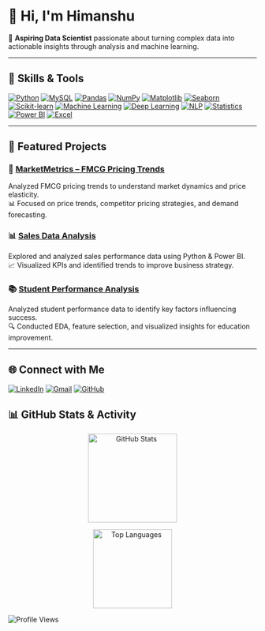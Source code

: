 # 👋 Hi, I'm Himanshu

🎯 **Aspiring Data Scientist** passionate about turning complex data into actionable insights through analysis and machine learning.

---

## 🧠 Skills & Tools  

[![Python](https://img.shields.io/badge/Python-3776AB?style=for-the-badge&logo=python&logoColor=white)](https://www.python.org)
[![MySQL](https://img.shields.io/badge/MySQL-4479A1?style=for-the-badge&logo=mysql&logoColor=white)](https://www.mysql.com/)
[![Pandas](https://img.shields.io/badge/Pandas-150458?style=for-the-badge&logo=pandas&logoColor=white)](https://pandas.pydata.org/)
[![NumPy](https://img.shields.io/badge/NumPy-013243?style=for-the-badge&logo=numpy&logoColor=white)](https://numpy.org/)
[![Matplotlib](https://img.shields.io/badge/Matplotlib-11557c?style=for-the-badge&logo=plotly&logoColor=white)](https://matplotlib.org/)
[![Seaborn](https://img.shields.io/badge/Seaborn-9A9A9A?style=for-the-badge)](https://seaborn.pydata.org/)
[![Scikit-learn](https://img.shields.io/badge/Scikit--learn-F7931E?style=for-the-badge&logo=scikit-learn&logoColor=white)](https://scikit-learn.org/)
[![Machine Learning](https://img.shields.io/badge/Machine%20Learning-102230?style=for-the-badge&logo=tensorflow&logoColor=white)](https://www.tensorflow.org/)
[![Deep Learning](https://img.shields.io/badge/Deep%20Learning-FF6F00?style=for-the-badge&logo=keras&logoColor=white)](https://keras.io/)
[![NLP](https://img.shields.io/badge/NLP-4B8BBE?style=for-the-badge)](https://en.wikipedia.org/wiki/Natural_language_processing)
[![Statistics](https://img.shields.io/badge/Statistics-FFC107?style=for-the-badge)](https://en.wikipedia.org/wiki/Statistics)
[![Power BI](https://img.shields.io/badge/Power%20BI-F2C811?style=for-the-badge&logo=power-bi&logoColor=black)](https://powerbi.microsoft.com/)
[![Excel](https://img.shields.io/badge/Excel-217346?style=for-the-badge&logo=microsoft-excel&logoColor=white)](https://www.microsoft.com/en/microsoft-365/excel)

---
## 🚀 Featured Projects  

### 🛒 [MarketMetrics – FMCG Pricing Trends](https://github.com/Himanshu-SharmaDS/project-4)
Analyzed FMCG pricing trends to understand market dynamics and price elasticity.  
📊 Focused on price trends, competitor pricing strategies, and demand forecasting.

### 📊 [Sales Data Analysis](https://github.com/Himanshu-SharmaDS/project6)
Explored and analyzed sales performance data using Python & Power BI.  
📈 Visualized KPIs and identified trends to improve business strategy.

### 📚 [Student Performance Analysis](https://github.com/NeelChaturvedi/Student-Performance-Data)
Analyzed student performance data to identify key factors influencing success.  
🔍 Conducted EDA, feature selection, and visualized insights for education improvement.



---
## 🌐 Connect with Me  

[![LinkedIn](https://img.shields.io/badge/LinkedIn-0077B5?style=for-the-badge&logo=linkedin&logoColor=white)](https://www.linkedin.com/in/himanshu-sharma-275255219/)
[![Gmail](https://img.shields.io/badge/Gmail-D14836?style=for-the-badge&logo=gmail&logoColor=white)](mailto:himanshusharma64434@gmail.com)
[![GitHub](https://img.shields.io/badge/GitHub-181717?style=for-the-badge&logo=github&logoColor=white)](https://github.com/Himanshu4820/Himanshu4820)


## 📊 GitHub Stats & Activity  

<p align="center">
  <!-- GitHub Stats Card -->
  <img src="https://github-readme-stats.vercel.app/api?username=Himanshu4820&show_icons=true&theme=tokyonight" alt="GitHub Stats" height="180"/>
  

<p align="center">
  <!-- Top Languages -->
  <img src="https://github-readme-stats.vercel.app/api/top-langs/?username=Himanshu4820&layout=compact&theme=tokyonight" alt="Top Languages" height="160"/>
</p>

![Profile Views](https://komarev.com/ghpvc/?username=Himanshu4820&label=Profile%20views&color=0e75b6&style=flat)
